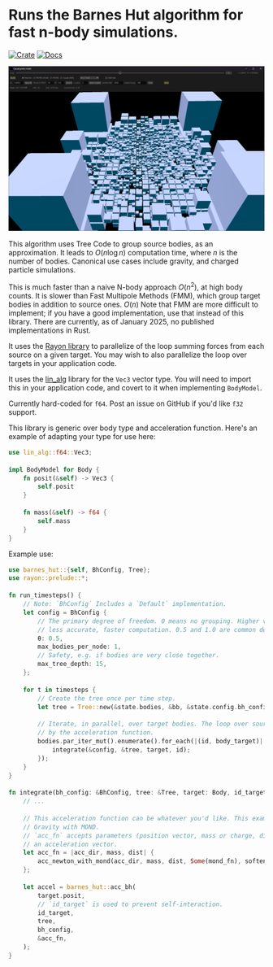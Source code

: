 # Runs the Barnes Hut algorithm for fast n-body simulations.

[![Crate](https://img.shields.io/crates/v/barnes_hut.svg)](https://crates.io/crates/barnes_hut)
[![Docs](https://docs.rs/lin_alg/badge.svg)](https://docs.rs/barnes_hut)

![Visualization of cubes from this library](/tree.png)

This algorithm uses Tree Code to group source bodies, as an approximation. It leads to $O(n \log{} n)$ computation time, where $n$ is the number of bodies. Canonical use cases include gravity, and charged particle simulations.

This is much faster than a naive N-body approach $O(n^2)$, at high body counts. It is slower than Fast Multipole Methods (FMM), which group target bodies in addition to source ones. $O(n)$ Note that FMM are more difficult to implement; if you have a good implementation, use that instead of this library. There are currently, as of January 2025, no published implementations in Rust.

It uses the [Rayon library](https://docs.rs/rayon/latest/rayon/) to parallelize of the loop summing forces from each source on a given target. You may wish to also parallelize the loop over targets in your application code.

It uses the [lin_alg](https://crates.io/crates/lin_alg) library for the `Vec3` vector type. You will need to import this in your application code, and covert to it when implementing `BodyModel`.

Currently hard-coded for `f64`. Post an issue on GitHub if you'd like `f32` support.

This library is generic over body type and acceleration function. Here's an example of adapting your type for use here:

```rust
use lin_alg::f64::Vec3;

impl BodyModel for Body {
    fn posit(&self) -> Vec3 {
        self.posit
    }

    fn mass(&self) -> f64 {
        self.mass
    }
}
```

Example use:

```rust
use barnes_hut::{self, BhConfig, Tree};
use rayon::prelude::*;

fn run_timesteps() {
    // Note: `BhConfig` Includes a `Default` implementation.
    let config = BhConfig {
        // The primary degree of freedom. 0 means no grouping. Higher values group more aggressively, leading to
        // less accurate, faster computation. 0.5 and 1.0 are common defaults.
        θ: 0.5,
        max_bodies_per_node: 1,
        // Safety, e.g. if bodies are very close together.
        max_tree_depth: 15,
    };
    
    for t in timesteps {
        // Create the tree once per time step.
        let tree = Tree::new(&state.bodies, &bb, &state.config.bh_config);

        // Iterate, in parallel, over target bodies. The loop over source bodies is handled
        // by the acceleration function.
        bodies.par_iter_mut().enumerate().for_each(|(id, body_target)| {
            integrate(&config, &tree, target, id);
        });
    }
}

fn integrate(bh_config: &BhConfig, tree: &Tree, target: Body, id_target: usize) {
    // ...

    // This acceleration function can be whatever you'd like. This example shows Newtonian
    // Gravity with MOND.
    // `acc_fn` accepts parameters (position vector, mass or charge, distance), and outputs
    // an acceleration vector.
    let acc_fn = |acc_dir, mass, dist| {
        acc_newton_with_mond(acc_dir, mass, dist, Some(mond_fn), softening_factor_sq)
    };

    let accel = barnes_hut::acc_bh(
        target.posit,
        // `id_target` is used to prevent self-interaction.
        id_target,
        tree,
        bh_config,
        &acc_fn,
    );
}
```